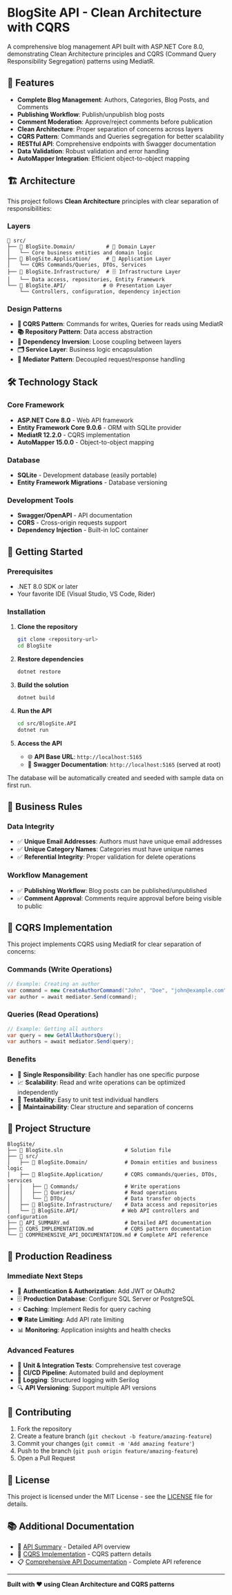 # BlogSite API - Clean Architecture with CQRS

A comprehensive blog management API built with ASP.NET Core 8.0, demonstrating Clean Architecture principles and CQRS (Command Query Responsibility Segregation) patterns using MediatR.

## 🚀 Features

- **Complete Blog Management**: Authors, Categories, Blog Posts, and Comments
- **Publishing Workflow**: Publish/unpublish blog posts
- **Comment Moderation**: Approve/reject comments before publication
- **Clean Architecture**: Proper separation of concerns across layers
- **CQRS Pattern**: Commands and Queries segregation for better scalability
- **RESTful API**: Comprehensive endpoints with Swagger documentation
- **Data Validation**: Robust validation and error handling
- **AutoMapper Integration**: Efficient object-to-object mapping

## 🏗️ Architecture

This project follows **Clean Architecture** principles with clear separation of responsibilities:

### Layers

```
📁 src/
├── 📁 BlogSite.Domain/          # 🎯 Domain Layer
│   └── Core business entities and domain logic
├── 📁 BlogSite.Application/     # 🔧 Application Layer  
│   └── CQRS Commands/Queries, DTOs, Services
├── 📁 BlogSite.Infrastructure/  # 🗄️ Infrastructure Layer
│   └── Data access, repositories, Entity Framework
└── 📁 BlogSite.API/            # 🌐 Presentation Layer
    └── Controllers, configuration, dependency injection
```

### Design Patterns

- **🔄 CQRS Pattern**: Commands for writes, Queries for reads using MediatR
- **📚 Repository Pattern**: Data access abstraction
- **🔧 Dependency Inversion**: Loose coupling between layers
- **🗂️ Service Layer**: Business logic encapsulation
- **🔀 Mediator Pattern**: Decoupled request/response handling

## 🛠️ Technology Stack

### Core Framework
- **ASP.NET Core 8.0** - Web API framework
- **Entity Framework Core 9.0.6** - ORM with SQLite provider
- **MediatR 12.2.0** - CQRS implementation
- **AutoMapper 15.0.0** - Object-to-object mapping

### Database
- **SQLite** - Development database (easily portable)
- **Entity Framework Migrations** - Database versioning

### Development Tools
- **Swagger/OpenAPI** - API documentation
- **CORS** - Cross-origin requests support
- **Dependency Injection** - Built-in IoC container

## 🚀 Getting Started

### Prerequisites
- .NET 8.0 SDK or later
- Your favorite IDE (Visual Studio, VS Code, Rider)

### Installation

1. **Clone the repository**
   ```bash
   git clone <repository-url>
   cd BlogSite
   ```

2. **Restore dependencies**
   ```bash
   dotnet restore
   ```

3. **Build the solution**
   ```bash
   dotnet build
   ```

4. **Run the API**
   ```bash
   cd src/BlogSite.API
   dotnet run
   ```

5. **Access the API**
   - 🌐 **API Base URL**: `http://localhost:5165`
   - 📖 **Swagger Documentation**: `http://localhost:5165` (served at root)

The database will be automatically created and seeded with sample data on first run.


## 🎯 Business Rules

### Data Integrity
- ✅ **Unique Email Addresses**: Authors must have unique email addresses
- ✅ **Unique Category Names**: Categories must have unique names
- ✅ **Referential Integrity**: Proper validation for delete operations

### Workflow Management
- ✅ **Publishing Workflow**: Blog posts can be published/unpublished
- ✅ **Comment Approval**: Comments require approval before being visible to public

## 🧪 CQRS Implementation

This project implements CQRS using MediatR for clear separation of concerns:

### Commands (Write Operations)
```csharp
// Example: Creating an author
var command = new CreateAuthorCommand("John", "Doe", "john@example.com");
var author = await mediator.Send(command);
```

### Queries (Read Operations)
```csharp
// Example: Getting all authors
var query = new GetAllAuthorsQuery();
var authors = await mediator.Send(query);
```

### Benefits
- 🎯 **Single Responsibility**: Each handler has one specific purpose
- 📈 **Scalability**: Read and write operations can be optimized independently
- 🧪 **Testability**: Easy to unit test individual handlers
- 🔧 **Maintainability**: Clear structure and separation of concerns

## 📂 Project Structure

```
BlogSite/
├── 📄 BlogSite.sln                    # Solution file
├── 📁 src/
│   ├── 📁 BlogSite.Domain/            # Domain entities and business logic
│   ├── 📁 BlogSite.Application/       # CQRS commands/queries, DTOs, services
│   │   ├── 📁 Commands/               # Write operations
│   │   ├── 📁 Queries/                # Read operations
│   │   └── 📁 DTOs/                   # Data transfer objects
│   ├── 📁 BlogSite.Infrastructure/    # Data access and repositories
│   └── 📁 BlogSite.API/              # Web API controllers and configuration
├── 📄 API_SUMMARY.md                  # Detailed API documentation
├── 📄 CQRS_IMPLEMENTATION.md          # CQRS pattern documentation
└── 📄 COMPREHENSIVE_API_DOCUMENTATION.md # Complete API reference
```

## 🔮 Production Readiness

### Immediate Next Steps
- 🔐 **Authentication & Authorization**: Add JWT or OAuth2
- 🗄️ **Production Database**: Configure SQL Server or PostgreSQL
- ⚡ **Caching**: Implement Redis for query caching
- 🛡️ **Rate Limiting**: Add API rate limiting
- 📊 **Monitoring**: Application insights and health checks

### Advanced Features
- 🧪 **Unit & Integration Tests**: Comprehensive test coverage
- 🚀 **CI/CD Pipeline**: Automated build and deployment
- 📝 **Logging**: Structured logging with Serilog
- 🔍 **API Versioning**: Support multiple API versions

## 🤝 Contributing

1. Fork the repository
2. Create a feature branch (`git checkout -b feature/amazing-feature`)
3. Commit your changes (`git commit -m 'Add amazing feature'`)
4. Push to the branch (`git push origin feature/amazing-feature`)
5. Open a Pull Request

## 📄 License

This project is licensed under the MIT License - see the [LICENSE](LICENSE) file for details.

## 📚 Additional Documentation

- 📖 [API Summary](API_SUMMARY.md) - Detailed API overview
- 🔄 [CQRS Implementation](CQRS_IMPLEMENTATION.md) - CQRS pattern details
- 📋 [Comprehensive API Documentation](COMPREHENSIVE_API_DOCUMENTATION.md) - Complete API reference

---

**Built with ❤️ using Clean Architecture and CQRS patterns**